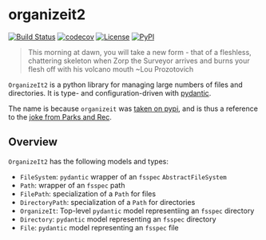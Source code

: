 # organizeit2

[![Build Status](https://github.com/timkpaine/organizeit2/actions/workflows/build.yml/badge.svg?branch=main&event=push)](https://github.com/timkpaine/organizeit2/actions/workflows/build.yml)
[![codecov](https://codecov.io/gh/timkpaine/organizeit2/branch/main/graph/badge.svg)](https://codecov.io/gh/timkpaine/organizeit2)
[![License](https://img.shields.io/github/license/timkpaine/organizeit2)](https://github.com/timkpaine/organizeit2)
[![PyPI](https://img.shields.io/pypi/v/organizeit2.svg)](https://pypi.python.org/pypi/organizeit2)

> This morning at dawn, you will take a new form - that of a fleshless, chattering skeleton when Zorp the Surveyor arrives and burns your flesh off with his volcano mouth ~Lou Prozotovich

`OrganizeIt2` is a python library for managing large numbers of files and directories. It is type- and configuration-driven with [pydantic](https://docs.pydantic.dev/latest/).

The name is because `organizeit` was [taken on pypi](https://pypi.org/project/organizeit/), and is thus a reference to the [joke from Parks and Rec](https://parksandrecreation.fandom.com/wiki/The_Reasonabilists).


## Overview

`OrganizeIt2` has the following models and types:

- `FileSystem`: `pydantic` wrapper of an `fsspec` `AbstractFileSystem`
- `Path`: wrapper of an `fsspec` path
- `FilePath`: specialization of a `Path` for files
- `DirectoryPath`: specialization of a `Path` for directories
- `OrganizeIt`: Top-level `pydantic` model representiing an `fsspec` directory
- `Directory`: `pydantic` model representing an `fsspec` directory
- `File`: `pydantic` model representing an `fsspec` file



